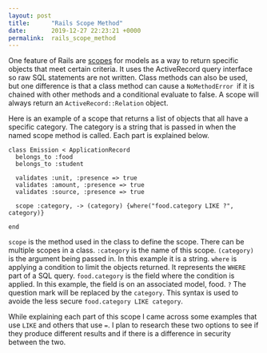 ```yaml
---
layout: post
title:      "Rails Scope Method"
date:       2019-12-27 22:23:21 +0000
permalink:  rails_scope_method
---
```



One feature of Rails are [scopes](https://guides.rubyonrails.org/active_record_querying.html#scopes) for models as a way to return specific objects that meet certain criteria. It uses the ActiveRecord query interface so raw SQL statements are not written. Class methods can also be used, but one difference is that a class method can cause a `NoMethodError `if it is chained with other methods and a conditional evaluate to false. A scope will always return an `ActiveRecord::Relation` object.

Here is an example of a scope that returns a list of objects that all have a specific category. The category is a string that is passed in when the named scope method is called. Each part is explained below.

```
class Emission < ApplicationRecord
  belongs_to :food
  belongs_to :student

  validates :unit, :presence => true
  validates :amount, :presence => true
  validates :source, :presence => true

  scope :category, -> (category) {where("food.category LIKE ?", category)}
	
end

```

`scope` is the method used in the class to define the scope. There can be multiple scopes in a class.
`:category` is the name of this scope.
`(category)` is the argument being passed in. In this example it is a string.
`where` is applying a condition to limit the objects returned. It represents the `WHERE` part of a SQL query.
`food.category` is the field where the condition is applied.  In this example, the field is on an associated model, food.
`?` The question mark will be replaced by the `category`. This syntax is used to avoide the less secure `food.category LIKE category`.

While explaining each part of this scope I came across some examples that use `LIKE` and others that use `=`.  I plan to research these two options to see if they produce different results and if there is a difference in security between the two.
 



